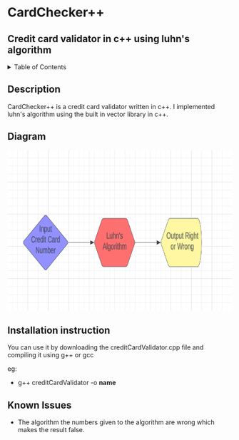 # CardChecker++

## Credit card validator in c++ using luhn's algorithm

<!-- TABLE OF CONTENTS -->
<details>
  <summary>Table of Contents</summary>
  <ol>
    <li><a href="#description">Description</a></li>
    <li><a href="#diagram">Diagram</a></li>
    <li><a href="#installation instruction">Installation Instruction</a></li>
    <li><a href="#known issues">Known Issues</a></li>
  </ol>
</details>

## Description

CardChecker++ is a credit card validator written in c++. I implemented luhn's algorithm using the built in vector library in c++.

## Diagram
  
  <a href="https://github.com/Huginode/CardChecker-">
    <img src="images/diagram.png" width="640" height="360">
  </a>

## Installation instruction

You can use it by downloading the creditCardValidator.cpp file and compiling it using g++ or gcc

eg:
* g++ creditCardValidator -o **name**

## Known Issues

* The algorithm the numbers given to the algorithm are wrong which makes the result false.